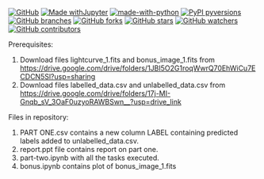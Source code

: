 [![GitHub](https://img.shields.io/badge/--181717?logo=github&logoColor=ffffff)](https://github.com/)
[![Made withJupyter](https://img.shields.io/badge/Made%20with-Jupyter-orange?style=plastic&logo=Jupyter)](https://jupyter.org/try)
[![made-with-python](https://img.shields.io/badge/Made%20with-Python-1f425f.svg)](https://www.python.org/)
[![PyPI pyversions](https://img.shields.io/pypi/pyversions/ansicolortags.svg)](https://pypi.python.org/pypi/ansicolortags/)
[![GitHub branches](https://img.shields.io/github/commit-activity/t/prakriti16/CosmoScope_Juniors?style=plastic&labelColor=cyan&color=yellow)](https://github.com/prakriti16/CosmoScope_Juniors.git)
[![GitHub forks](https://img.shields.io/github/forks/prakriti16/CosmoScope_Juniors?style=flat-square&logoColor=violet&color=violet)](https://github.com/prakriti16/CosmoScope_Juniors.git)
[![GitHub stars](https://img.shields.io/github/stars/prakriti16/CosmoScope_Juniors?style=plastic)](https://github.com/prakriti16/CosmoScope_Juniors.git/stargazers/)
[![GitHub watchers](https://img.shields.io/github/watchers/prakriti16/CosmoScope_Juniors?style=social&logoColor=violet)](https://github.com/prakriti16/CosmoScope_Juniors.git/watchers/)
[![GitHub contributors](https://img.shields.io/github/contributors/prakriti16/CosmoScope_Juniors?style=CosmoScope_Juniors&logoColor=pink)]()


Prerequisites:
1. Download files lightcurve_1.fits and bonus_image_1.fits from https://drive.google.com/drive/folders/1JBI5O2G1roqWwrQ70EhWiCu7ECDCN5Sl?usp=sharing
2. Download files labelled_data.csv and unlabelled_data.csv from https://drive.google.com/drive/folders/17j-MI-Gnqb_sV_3OaF0uzyoRAWBSwn__?usp=drive_link

Files in repository:
1. PART ONE.csv contains a new column LABEL containing predicted labels added to unlabelled_data.csv.
2. report.ppt file contains report on part one.
3. part-two.ipynb with all the tasks executed.
4. bonus.ipynb contains plot of bonus_image_1.fits
   
